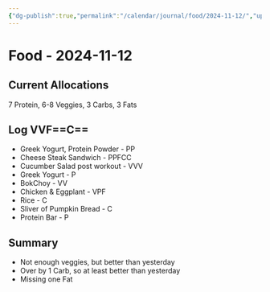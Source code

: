 ```yaml
---
{"dg-publish":true,"permalink":"/calendar/journal/food/2024-11-12/","updated":"2025-03-18T08:20:02.071-07:00"}
---
```


# Food - 2024-11-12

## Current Allocations
7 Protein, 6-8 Veggies, 3 Carbs, 3 Fats
## Log VVF==C==
- Greek Yogurt, Protein Powder - PP
- Cheese Steak Sandwich - PPFCC
- Cucumber Salad post workout - VVV
- Greek Yogurt - P
- BokChoy - VV
- Chicken & Eggplant - VPF
- Rice - C
- Sliver of Pumpkin Bread - C
- Protein Bar - P 
## Summary
- Not enough veggies, but better than yesterday
- Over by 1 Carb, so at least better than yesterday
- Missing  one Fat

```calendar-nav
```